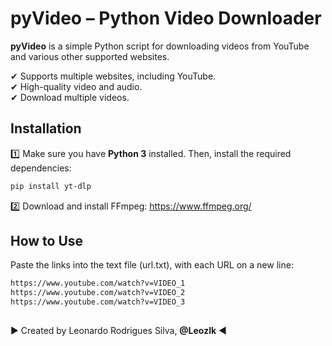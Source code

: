 # **pyVideo – Python Video Downloader**  

**pyVideo** is a simple Python script for downloading videos from YouTube and various other supported websites.

✔ Supports multiple websites, including YouTube.  
✔ High-quality video and audio.  
✔ Download multiple videos. 

## **Installation**  
1️⃣ Make sure you have **Python 3** installed. Then, install the required dependencies:  

```sh
pip install yt-dlp
```
2️⃣ Download and install FFmpeg: [https://www.ffmpeg.org/ ](https://www.ffmpeg.org/download.html)


## **How to Use**

Paste the links into the text file (url.txt), with each URL on a new line:

```sh
https://www.youtube.com/watch?v=VIDEO_1
https://www.youtube.com/watch?v=VIDEO_2
https://www.youtube.com/watch?v=VIDEO_3
```

##
▶︎ Created by Leonardo Rodrigues Silva, 
**@Leozlk** ◀︎
